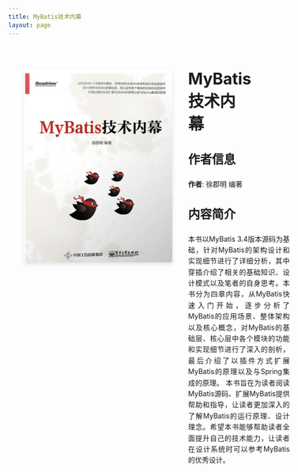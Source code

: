 ```yaml
---
title: MyBatis技术内幕
layout: page
---
```


<div class="book-info">
  <div class="book-cover">
    <img src="https://raw.githubusercontent.com/binarycoder777/personal-pic/main/pic/20250223160336.png" alt="MyBatis技术内幕">
  </div>
  <div class="book-details">
    <div class="book-title">
      <h1>MyBatis技术内幕</h1>
      <a href="https://github.com/binarycoder777/perosonal-book/blob/main/book/MyBatis%E6%8A%80%E6%9C%AF%E5%86%85%E5%B9%95%20(%E5%BE%90%E9%83%A1%E6%98%8E%20%E7%BC%96%E8%91%97).epub" class="read-link">阅读</a>
    </div>
    <div class="author-info">
      <h2>作者信息</h2>
      <p><strong>作者</strong>: 徐郡明 编著</p>
    </div>
    <div class="book-intro">
      <h2>内容简介</h2>
      <div class="intro-content">
        <p>本书以MyBatis 3.4版本源码为基础，针对MyBatis的架构设计和实现细节进行了详细分析，其中穿插介绍了相关的基础知识、设计模式以及笔者的自身思考。本书分为四章内容，从MyBatis快速入门开始，逐步分析了MyBatis的应用场景、整体架构以及核心概念，对MyBatis的基础层、核心层中各个模块的功能和实现细节进行了深入的剖析，最后介绍了以插件方式扩展MyBatis的原理以及与Spring集成的原理。 本书旨在为读者阅读MyBatis源码、扩展MyBatis提供帮助和指导，让读者更加深入的了解MyBatis的运行原理、设计理念。希望本书能够帮助读者全面提升自己的技术能力，让读者在设计系统时可以参考MyBatis的优秀设计。</p>
      </div>
    </div>
  </div>
</div>

<style>
.book-info {
  display: flex;
  gap: 2rem;
  margin: 2rem 0;
  background-color: var(--vp-c-bg-soft);
  padding: 2rem;
  border-radius: 8px;
}

.book-cover img {
  max-width: 300px;
  height: auto;
  border-radius: 4px;
  box-shadow: 0 4px 8px rgba(0, 0, 0, 0.1);
}

.book-details {
  flex: 2;
}

.book-details h2 {
  margin-top: 0;
  color: var(--vp-c-text-1);
  font-size: 1.5rem;
  border-bottom: 2px solid var(--vp-c-divider);
  padding-bottom: 0.5rem;
  margin-bottom: 1rem;
}

.author-info {
  margin-bottom: 2rem;
}

.author-info p {
  margin: 0.5rem 0;
  color: var(--vp-c-text-2);
}

.intro-content {
  line-height: 1.6;
  color: var(--vp-c-text-2);
}

.intro-content p {
  margin: 1rem 0;
  text-align: justify;
}

@media (max-width: 768px) {
  .book-info {
    flex-direction: column;
    padding: 1rem;
  }

  .book-cover img {
    max-width: 100%;
  }
}

.book-title {
  display: flex;
  align-items: center;
  gap: 1rem;
  margin-bottom: 2rem;
}

.book-title h1 {
  margin: 0;
  color: var(--vp-c-text-1);
  font-size: 2rem;
}

.read-link {
  display: inline-block;
  padding: 0.5rem 1.5rem;
  background-color: var(--vp-c-brand);
  color: white;
  text-decoration: none;
  border-radius: 4px;
  transition: background-color 0.2s;
}

.read-link:hover {
  background-color: var(--vp-c-brand-dark);
}
</style>
